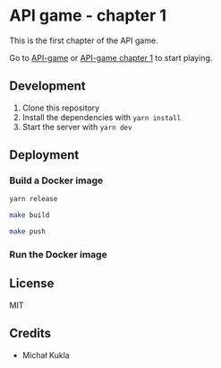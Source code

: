 # API game - chapter 1

This is the first chapter of the API game.

Go to [API-game](https://apigame.kukla.tech) or [API-game chapter 1](https://chapter1.apigame.kukla.tech) to start playing.

## Development

1. Clone this repository
2. Install the dependencies with `yarn install`
3. Start the server with `yarn dev`

## Deployment

### Build a Docker image

```bash
yarn release
```
```bash
make build
```
```bash
make push
```

### Run the Docker image



## License

MIT

## Credits

 - Michał Kukla
